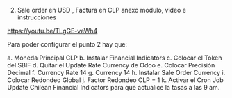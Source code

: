 2. Sale order en USD , Factura en CLP anexo modulo, video e instrucciones
 
https://youtu.be/TLgGE-veWh4

Para poder configurar el punto 2 hay que:

a. Moneda Principal CLP
b. Instalar Financial Indicators
c. Colocar el Token del SBIF
d. Quitar el Update Rate Currency de Odoo
e. Colocar Precisión Decimal
f. Currency Rate 14
g. Currency 14
h. Instalar Sale Order Currency
i. Colocar Redondeo Global
j. Factor Redondeo CLP = 1
k. Activar el Cron Job Update Chilean Financial Indicators para que actualice la tasas a las 9 am. 

